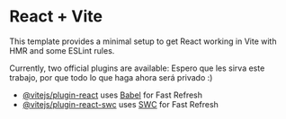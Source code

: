 # React + Vite

This template provides a minimal setup to get React working in Vite with HMR and some ESLint rules.

Currently, two official plugins are available:
Espero que les sirva este trabajo, por que todo lo que haga ahora será privado :)
- [@vitejs/plugin-react](https://github.com/vitejs/vite-plugin-react/blob/main/packages/plugin-react/README.md) uses [Babel](https://babeljs.io/) for Fast Refresh
- [@vitejs/plugin-react-swc](https://github.com/vitejs/vite-plugin-react-swc) uses [SWC](https://swc.rs/) for Fast Refresh
